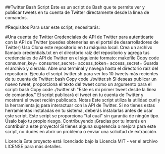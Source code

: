 ##Twitter Bash Script
Este es un script de Bash que te permite ver y publicar tweets en tu cuenta de Twitter directamente desde la línea de comandos.

#Requisitos
Para usar este script, necesitarás:

#Una cuenta de Twitter
Credenciales de API de Twitter para autenticarte con la API de Twitter (puedes obtenerlas en el portal de desarrolladores de Twitter)
Uso
Clona este repositorio en tu máquina local.
Crea un archivo llamado credentials.txt en el directorio raíz del repositorio y agrega tus credenciales de API de Twitter en el siguiente formato:
makefile
Copy code
consumer_key=<tu-consumer-key>
consumer_secret=<tu-consumer-secret>
access_token=<tu-access-token>
access_secret=<tu-access-secret>
Guarda el archivo y ciérralo.
Abre una terminal y navega hasta el directorio raíz del repositorio.
Ejecuta el script twitter.sh para ver los 10 tweets más recientes de tu cuenta de Twitter:
bash
Copy code
./twitter.sh
Si deseas publicar un nuevo tweet, proporciona el texto del tweet como un argumento para el script:
bash
Copy code
./twitter.sh "Este es mi primer tweet desde la línea de comandos."
El script publicará el tweet en tu cuenta de Twitter y mostrará el tweet recién publicado.
Notas
Este script utiliza la utilidad curl y la herramienta jq para interactuar con la API de Twitter. Si no tienes estas herramientas instaladas en tu sistema, deberás instalarlas antes de usar este script.
Este script se proporciona "tal cual" sin garantía de ningún tipo. Úsalo bajo tu propio riesgo.
Contribuyendo
¡Gracias por tu interés en contribuir a este proyecto! Si tienes alguna sugerencia o mejora para este script, no dudes en abrir un problema o enviar una solicitud de extracción.

Licencia
Este proyecto está licenciado bajo la Licencia MIT - ver el archivo LICENSE para más detalles.

